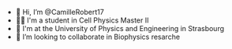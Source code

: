 - 👋 Hi, I’m @CamilleRobert17
- 👩‍🎓 I'm a student in Cell Physics Master II
- 📍 I'm at the University of Physics and Engineering in Strasbourg
- 🌿 I’m looking to collaborate in Biophysics resarche


